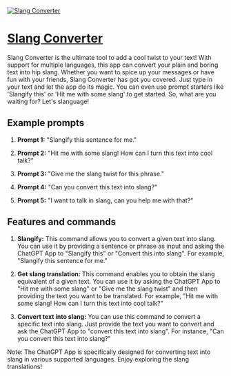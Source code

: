 [![Slang Converter](https://files.oaiusercontent.com/file-iOiA9qFA75ZobhX0aIomktAp?se=2123-10-16T19%3A24%3A15Z&sp=r&sv=2021-08-06&sr=b&rscc=max-age%3D31536000%2C%20immutable&rscd=attachment%3B%20filename%3Da428cb40-850e-485f-86d9-e962d79f05c3.png&sig=3rAJMkb/pAk2N6Zw%2BAyalkng5Hp0uEkp73R4P8CEjoc%3D)](https://chat.openai.com/g/g-8MCBQFf9X-slang-converter)

# [Slang Converter](https://chat.openai.com/g/g-8MCBQFf9X-slang-converter)

Slang Converter is the ultimate tool to add a cool twist to your text! With support for multiple languages, this app can convert your plain and boring text into hip slang. Whether you want to spice up your messages or have fun with your friends, Slang Converter has got you covered. Just type in your text and let the app do its magic. You can even use prompt starters like 'Slangify this' or 'Hit me with some slang' to get started. So, what are you waiting for? Let's slanguage!

## Example prompts

1. **Prompt 1:** "Slangify this sentence for me."

2. **Prompt 2:** "Hit me with some slang! How can I turn this text into cool talk?"

3. **Prompt 3:** "Give me the slang twist for this phrase."

4. **Prompt 4:** "Can you convert this text into slang?"

5. **Prompt 5:** "I want to talk in slang, can you help me with that?"


## Features and commands

1. **Slangify:** This command allows you to convert a given text into slang. You can use it by providing a sentence or phrase as input and asking the ChatGPT App to "Slangify this" or "Convert this into slang". For example, "Slangify this sentence for me."

2. **Get slang translation:** This command enables you to obtain the slang equivalent of a given text. You can use it by asking the ChatGPT App to "Hit me with some slang" or "Give me the slang twist" and then providing the text you want to be translated. For example, "Hit me with some slang! How can I turn this text into cool talk?"

3. **Convert text into slang:** You can use this command to convert a specific text into slang. Just provide the text you want to convert and ask the ChatGPT App to "convert this text into slang". For instance, "Can you convert this text into slang?"

Note: The ChatGPT App is specifically designed for converting text into slang in various supported languages. Enjoy exploring the slang translations!